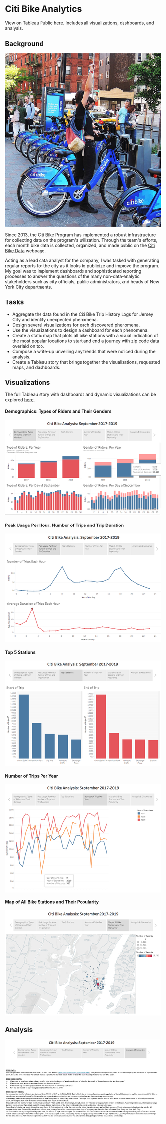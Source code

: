 # Citi Bike Analytics

View on Tableau Public [here](https://public.tableau.com/views/CitiBikeAnalytics_15715311244210/Story?:embed=y&:display_count=yes&publish=yes&:origin=viz_share_link). Includes all visualizations, dashboards, and analysis.

## Background

![Citi-Bikes](Images/citi-bike-station-bikes.jpg)

Since 2013, the Citi Bike Program has implemented a robust infrastructure for collecting data on the program's utilization. Through the team's efforts, each month bike data is collected, organized, and made public on the [Citi Bike Data](https://www.citibikenyc.com/system-data) webpage.

Acting as a lead data analyst for the company, I was tasked with generating regular reports for the city as it looks to publicize and improve the program. My goal was to implement dashboards and sophisticated reporting processes to answer the questions of the many non-data-analytic stakeholders such as city officials, public administrators, and heads of New York City departments. 

## Tasks

* Aggregate the data found in the Citi Bike Trip History Logs for Jersey City and identify unexpected phenomena.
* Design several visualizations for each discovered phenomena.
* Use the visualizations to design a dashboard for each phenomena.
* Create a static map that plots all bike stations with a visual indication of the most popular locations to start and end a journey with zip code data overlaid on top.
* Compose a write-up unveiling any trends that were noticed during the analysis.
* Create a Tableau story that brings together the visualizations, requested maps, and dashboards.

## Visualizations

The full Tableau story with dashboards and dynamic visualizations can be explored [here](https://public.tableau.com/views/CitiBikeAnalytics_15715311244210/Story?:embed=y&:display_count=yes&publish=yes&:origin=viz_share_link). 

#### Demographics: Types of Riders and Their Genders

![Demographics](Images/Img1.png)

#### Peak Usage Per Hour: Number of Trips and Trip Duration

![Usage](Images/Img2.png)

#### Top 5 Stations

![Stations](Images/Img3.png)

#### Number of Trips Per Year

![Annual](Images/Img4.png)

#### Map of All Bike Stations and Their Popularity

![Map](Images/Img5.png)

## Analysis

![Analysis](Images/Analysis.png)
